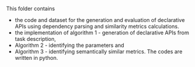 This folder contains 
- the code and dataset for the generation and evaluation of declarative APIs using dependency parsing and similarity metrics calculations. 
- the implementation of algorithm 1 - generation of declarative APIs from task description, 
- Algorithm 2 - identifying the parameters and 
- Algorithm 3 - identifying semantically similar metrics. 
The codes are written in python. 
